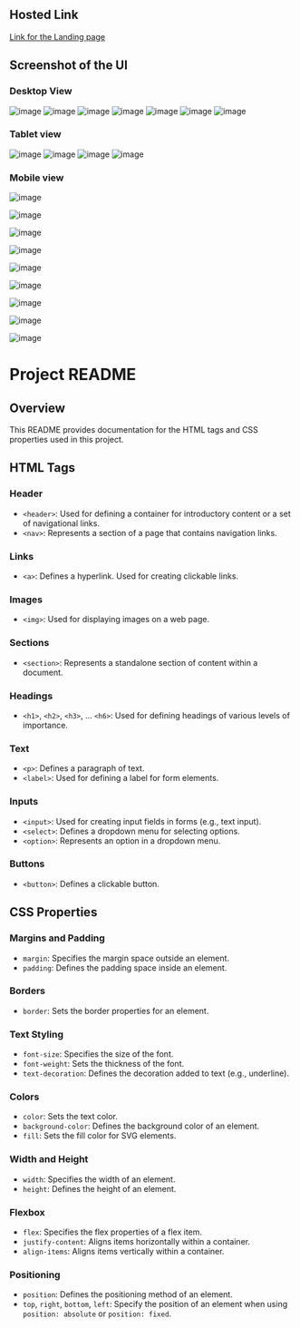 ## Hosted Link
[Link for the Landing page](https://karan9927.github.io/Airbnb-landing-page/)

## Screenshot of the UI
### Desktop View
![image](https://github.com/Karan9927/Airbnb-landing-page/assets/115612744/ef6fd744-2ebf-4db3-b3d0-1c3b4f256b2e)
![image](https://github.com/Karan9927/Airbnb-landing-page/assets/115612744/99a1023b-3031-4190-b975-fb7ec1decd6a)
![image](https://github.com/Karan9927/Airbnb-landing-page/assets/115612744/d1d87bce-46d1-4e04-a205-3ef5a1b6f6ff)
![image](https://github.com/Karan9927/Airbnb-landing-page/assets/115612744/49268169-1272-4424-8bc0-7093ef850d27)
![image](https://github.com/Karan9927/Airbnb-landing-page/assets/115612744/6bb9329c-c004-4f1a-8e90-1c07d4577791)
![image](https://github.com/Karan9927/Airbnb-landing-page/assets/115612744/95335eb2-0525-4ba8-b611-f9b260b9ded3)
![image](https://github.com/Karan9927/Airbnb-landing-page/assets/115612744/1782de16-3b8e-4c47-bc4f-65b738ec93ea)
### Tablet view
![image](https://github.com/Karan9927/Airbnb-landing-page/assets/115612744/f69d9f7e-8ea2-4cea-9409-34d7c19774e3)
![image](https://github.com/Karan9927/Airbnb-landing-page/assets/115612744/83b6635e-043a-462e-a021-8ab567445c89)
![image](https://github.com/Karan9927/Airbnb-landing-page/assets/115612744/71f9ce17-7869-465e-b85d-9bb2dffbdee6)
![image](https://github.com/Karan9927/Airbnb-landing-page/assets/115612744/485a03f9-487a-4c9b-a53c-c2a2c11a90e8)
### Mobile view
![image](https://github.com/Karan9927/Airbnb-landing-page/assets/115612744/03fe100f-aa3a-426d-95f2-eeb82252581d)

![image](https://github.com/Karan9927/Airbnb-landing-page/assets/115612744/adc8605b-8cfb-4728-82cc-7ec0b6c23c7f)

![image](https://github.com/Karan9927/Airbnb-landing-page/assets/115612744/a715b1ea-a858-4745-8b09-75677dafd78a)

![image](https://github.com/Karan9927/Airbnb-landing-page/assets/115612744/ba2572bb-fcf1-4a77-93b8-4d4075b85620)

![image](https://github.com/Karan9927/Airbnb-landing-page/assets/115612744/9a50033a-303c-4c0b-a703-71faa120a51f)

![image](https://github.com/Karan9927/Airbnb-landing-page/assets/115612744/df5fc802-9387-4641-b7b7-5bffd6c2b43e)

![image](https://github.com/Karan9927/Airbnb-landing-page/assets/115612744/61749105-6f40-49b9-a651-6765c3f9225e)

![image](https://github.com/Karan9927/Airbnb-landing-page/assets/115612744/8785baee-9ac4-418d-95a8-ef47fd2d5498)

![image](https://github.com/Karan9927/Airbnb-landing-page/assets/115612744/ccfd775f-1dc4-4fd3-abd5-d6e3d25cc359)

# Project README

## Overview

This README provides documentation for the HTML tags and CSS properties used in this project.

## HTML Tags

### Header

- `<header>`: Used for defining a container for introductory content or a set of navigational links.
- `<nav>`: Represents a section of a page that contains navigation links.

### Links

- `<a>`: Defines a hyperlink. Used for creating clickable links.
  
### Images

- `<img>`: Used for displaying images on a web page.

### Sections

- `<section>`: Represents a standalone section of content within a document.

### Headings

- `<h1>`, `<h2>`, `<h3>`, ... `<h6>`: Used for defining headings of various levels of importance.

### Text

- `<p>`: Defines a paragraph of text.
- `<label>`: Used for defining a label for form elements.

### Inputs

- `<input>`: Used for creating input fields in forms (e.g., text input).
- `<select>`: Defines a dropdown menu for selecting options.
- `<option>`: Represents an option in a dropdown menu.

### Buttons

- `<button>`: Defines a clickable button.

## CSS Properties

### Margins and Padding

- `margin`: Specifies the margin space outside an element.
- `padding`: Defines the padding space inside an element.

### Borders

- `border`: Sets the border properties for an element.

### Text Styling

- `font-size`: Specifies the size of the font.
- `font-weight`: Sets the thickness of the font.
- `text-decoration`: Defines the decoration added to text (e.g., underline).

### Colors

- `color`: Sets the text color.
- `background-color`: Defines the background color of an element.
- `fill`: Sets the fill color for SVG elements.

### Width and Height

- `width`: Specifies the width of an element.
- `height`: Defines the height of an element.

### Flexbox

- `flex`: Specifies the flex properties of a flex item.
- `justify-content`: Aligns items horizontally within a container.
- `align-items`: Aligns items vertically within a container.

### Positioning

- `position`: Defines the positioning method of an element.
- `top`, `right`, `bottom`, `left`: Specify the position of an element when using `position: absolute` or `position: fixed`.
